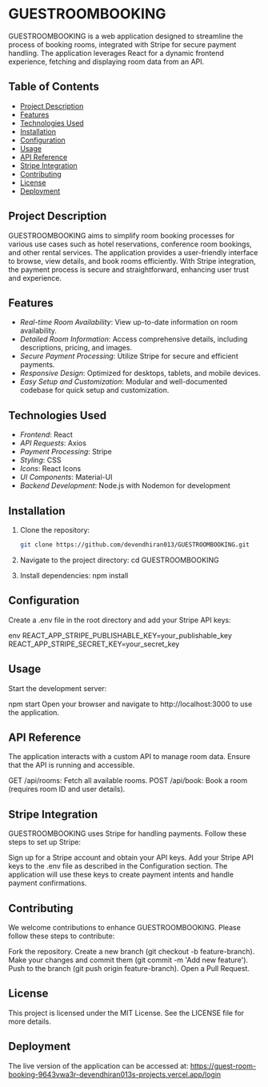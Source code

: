 # GUESTROOMBOOKING


GUESTROOMBOOKING is a web application designed to streamline the process of booking rooms, integrated with Stripe for secure payment handling. The application leverages React for a dynamic frontend experience, fetching and displaying room data from an API.

## Table of Contents

- [Project Description](#project-description)
- [Features](#features)
- [Technologies Used](#technologies-used)
- [Installation](#installation)
- [Configuration](#configuration)
- [Usage](#usage)
- [API Reference](#api-reference)
- [Stripe Integration](#stripe-integration)
- [Contributing](#contributing)
- [License](#license)
- [Deployment](#deployment)


## Project Description

GUESTROOMBOOKING aims to simplify room booking processes for various use cases such as hotel reservations, conference room bookings, and other rental services. The application provides a user-friendly interface to browse, view details, and book rooms efficiently. With Stripe integration, the payment process is secure and straightforward, enhancing user trust and experience.

## Features

- *Real-time Room Availability*: View up-to-date information on room availability.
- *Detailed Room Information*: Access comprehensive details, including descriptions, pricing, and images.
- *Secure Payment Processing*: Utilize Stripe for secure and efficient payments.
- *Responsive Design*: Optimized for desktops, tablets, and mobile devices.
- *Easy Setup and Customization*: Modular and well-documented codebase for quick setup and customization.

## Technologies Used

- *Frontend*: React
- *API Requests*: Axios
- *Payment Processing*: Stripe
- *Styling*: CSS
- *Icons*: React Icons
- *UI Components*: Material-UI
- *Backend Development*: Node.js with Nodemon for development

## Installation

1. Clone the repository:
   ```bash
   git clone https://github.com/devendhiran013/GUESTROOMBOOKING.git


2.  Navigate to the project directory:
cd GUESTROOMBOOKING

3. Install dependencies:
npm install

## Configuration
Create a .env file in the root directory and add your Stripe API keys:

 env
REACT_APP_STRIPE_PUBLISHABLE_KEY=your_publishable_key
REACT_APP_STRIPE_SECRET_KEY=your_secret_key

## Usage
Start the development server:

npm start
Open your browser and navigate to http://localhost:3000 to use the application.

## API Reference
The application interacts with a custom API to manage room data. Ensure that the API is running and accessible.

GET /api/rooms: Fetch all available rooms.
POST /api/book: Book a room (requires room ID and user details).

## Stripe Integration
GUESTROOMBOOKING uses Stripe for handling payments. Follow these steps to set up Stripe:

Sign up for a Stripe account and obtain your API keys.
Add your Stripe API keys to the .env file as described in the Configuration section.
The application will use these keys to create payment intents and handle payment confirmations.

## Contributing
We welcome contributions to enhance GUESTROOMBOOKING. Please follow these steps to contribute:

Fork the repository.
Create a new branch (git checkout -b feature-branch).
Make your changes and commit them (git commit -m 'Add new feature').
Push to the branch (git push origin feature-branch).
Open a Pull Request.

## License
This project is licensed under the MIT License. See the LICENSE file for more details.
## Deployment
The live version of the application can be accessed at: https://guest-room-booking-9643vwa3r-devendhiran013s-projects.vercel.app/login
